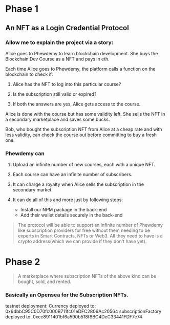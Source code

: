 # Phase 1

## An NFT as a Login Credential Protocol

### Allow me to explain the project via a story:

Alice goes to Phewdemy to learn blockchain development. She buys the Blockchain Dev Course as a NFT and pays in eth.

Each time Alice goes to Phewdemy, the platform calls a function on the blockchain to check if:

1. Alice has the NFT to log into this particular course?

2. Is the subscription still valid or expired?

3. If both the answers are yes, Alice gets access to the course.

Alice is done with the course but has some validity left. She sells the NFT in a secondary marketplace and saves some bucks.

Bob, who bought the subscription NFT from Alice at a cheap rate and with less validity, can check the course out before committing to buy a fresh one.

### Phewdemy can

1. Upload an infinite number of new courses, each with a unique NFT.

2. Each course can have an infinite number of subscribers.

3. It can charge a royalty when Alice sells the subscription in the secondary market.

4. It can do all of this and more just by following steps:

   - Install our NPM package in the back-end
   - Add their wallet details securely in the back-end

> The protocol will be able to support an infinite number of Phewdemy like subscription providers for free without them needing to be experts in Smart Contracts, NFTs or Web3. All they need to have is a crypto address(which we can provide if they don't have yet).

# Phase 2

> A marketplace where subscription NFTs of the above kind can be bought, sold, and rented.

### Basically an Opensea for the Subscription NFTs.

testnet deployment:
Currency deployed to: 0x64bbC95C0D70fc000B711fc01eDFC2806Ac20564
subscriptionFactory deployed to: 0xec8911401bf6a590b518f8BC4DeC33441FDF7e74
